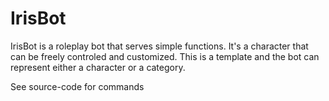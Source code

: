 # IrisBot
IrisBot is a roleplay bot that serves simple functions. It's a character that can be freely controled and customized. This is a template and the bot can represent either a character or a category.

See source-code for commands
